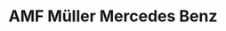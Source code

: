 ---
title: "AMF Müller Mercedes Benz"
url: /friedrichshafen/amf-mueller-mercedes-benz/
shop: Autowerkstatt
---
